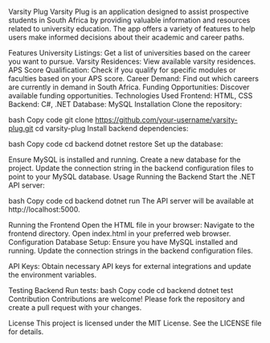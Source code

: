 Varsity Plug
Varsity Plug is an application designed to assist prospective students in South Africa by providing valuable information and resources related to university education. The app offers a variety of features to help users make informed decisions about their academic and career paths.

Features
University Listings: Get a list of universities based on the career you want to pursue.
Varsity Residences: View available varsity residences.
APS Score Qualification: Check if you qualify for specific modules or faculties based on your APS score.
Career Demand: Find out which careers are currently in demand in South Africa.
Funding Opportunities: Discover available funding opportunities.
Technologies Used
Frontend: HTML, CSS
Backend: C#, .NET
Database: MySQL
Installation
Clone the repository:

bash
Copy code
git clone https://github.com/your-username/varsity-plug.git
cd varsity-plug
Install backend dependencies:

bash
Copy code
cd backend
dotnet restore
Set up the database:

Ensure MySQL is installed and running.
Create a new database for the project.
Update the connection string in the backend configuration files to point to your MySQL database.
Usage
Running the Backend
Start the .NET API server:

bash
Copy code
cd backend
dotnet run
The API server will be available at http://localhost:5000.

Running the Frontend
Open the HTML file in your browser:
Navigate to the frontend directory.
Open index.html in your preferred web browser.
Configuration
Database Setup:
Ensure you have MySQL installed and running. Update the connection strings in the backend configuration files.

API Keys:
Obtain necessary API keys for external integrations and update the environment variables.

Testing
Backend
Run tests:
bash
Copy code
cd backend
dotnet test
Contribution
Contributions are welcome! Please fork the repository and create a pull request with your changes.

License
This project is licensed under the MIT License. See the LICENSE file for details.
